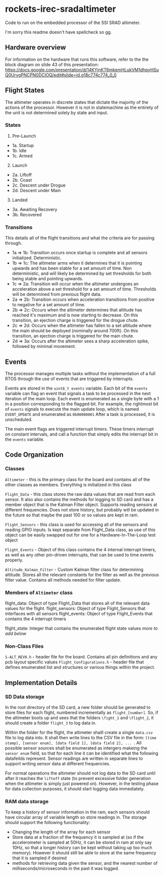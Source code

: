 # rockets-irec-sradaltimeter

Code to run on the embedded processor of the SSI SRAD altimeter.

I'm sorry this readme doesn't have spellcheck so gg.

## Hardware overview
For information on the hardware that runs this software, refer to the the block diagram on slide 43 of this presentation: https://docs.google.com/presentation/d/14KYjnKT6mkemHLukVM1dhpyHSuQ0UrygPNCPN0DClOQ/edit#slide=id.g18c774c774_0_0

## Flight States
The altimeter operates in discrete states that dictate the majority of the actions of the processor. However it is not in statemachine as the entirety of the unit is not determined solely by state and input.

### States
1. Pre-Launch  
 - 1a. Startup  
 - 1b. Idle
 - 1c. Armed
2. Launch
 - 2a. Liftoff
 - 2b. Coast 
 - 2c. Descent under Drogue 
 - 2d. Descent under Main
3. Landed
 - 3a. Awaiting Recovery
 - 3b. Recovered 

### Transitions 

This details all of the flight transitions and what the criteria are for passing through. 
 - 1a => 1b: Transition occurs once startup is complete and all sensors initialized. Deterministic.
 - 1b => 1c: The altimeter arms when it determines that it is pointing upwards and has been stable for a set amount of time. Non deterministic, and will likely be determined by set thresholds for both being stable and pointing upwards.
 - 1c => 2a: Transition will occur when the altimeter undergoes an acceleration above a set threshold for a set amount of time. Thresholds will be determined from previous flight data.
 - 2a => 2b: Transition occurs when acceleration transitions from positive to negative for a set amount of time.
 - 2b => 2c: Occurs when the altimeter determines that altitude has reached it's maximum and is now starting to decrease. On this transition, an ejection charge is triggered for the drogue chute.
 - 2c => 2d: Occurs when the altimeter has fallen to a set altitude where the main should be deployed (nominally around 700ft). On this transition, an ejection charge is triggered for the main chute.
 - 2d => 3a: Occurs after the altimeter sees a sharp acceleration spike, followed by minimal movement.
 

## Events

The processor manages multiple tasks without the implementation of a full RTOS through the use of events that are triggered by interrupts.

Events are stored in the `uint8_t events` variable. Each bit of the `events` variable can flag an event that signals a task to be processed in the next iteration of the main loop. Each event is enumerated as a single byte with a 1 in a position corresponding to the flagged bit. For example, the rightmost bit of `events` signals to execute the main update loop, which is named `EVENT_UPDATE` and enumerated as `0b00000001` After a task is processed, it is unscheduled. 

The main event flags are triggered interrupt timers. These timers interrupt on constant intervals, and call a function that simply edits the interrupt bit in the `events` variable.

## Code Organization

### Classes

`Altimeter` - this is the primary class for the board and contains all of the other classes as members. Everything is initialized in this class

`Flight_Data` - this class stores the raw data values that are read from each sensor. It also also contains the methods for logging to SD card and has a member object that is the Kalman Filter object. Supports reading sensors at different frequencies. Does not store history, but probably will be updated in the future so that maybe the past 100 or so values are kept in ram.


`Flight_Sensors` - this class is used for accessing all of the sensors and reading GPIO inputs. Is kept separate from Flight_Data class, as use of this object can be easily swapped out for one for a Hardware-In-The-Loop test object

`Flight_Events` - Object of this class contains the 4 internal interrupt timers, as well as any other pin-driven interrupts, that can be used to time events properly. 

`Altitude_Kalman_Filter` - Custom Kalman filter class for determining altitude. Stores all the relevant constants for the filter as well as the previous filter value. Contains all methods needed for filter update. 

### Members of `Altimeter` class

flight_data: Object of type Flight_Data that stores all of the relevant data values for the flight. 
flight_sensors: Object of type Flight_Sensors that interfaces with all sensors
flight_events: Object of type Flight_Events that contains the 4 interrupt timers

flight_state: Integer that contains the enumerated flight state values
*more to add below* 


### Non-Class Files

`S-ALT_REV0.h` - header file for the board. Contains all pin definitions and any pcb layout specific values
`Flight_Configurations.h` - header file that defines enumerated list and structures or various things within the project.

## Implementation Details

### SD Data storage

In the root directory of the SD card, a new folder should be generated to store files for each flight, numbered incrementally as `flight_[number]`. So, if the altimeter boots up and sees that the folders `\fight_1` and `\flight_2`, it should create a folder `flight_3` to log data in. 

Within the folder for the flight, the altimeter shalll create a single `data.csv` file to log data into. It shall then write lines to the CSV file in the form: `[time stamp], [sensor enum], [data field 1], [data field 2], ... `. All possible sensor sources shall be enumerated as intergers makeing the `sensor enum` field, so that for each line it can be identified what the following datafeilds represent. Sensor readings are written in separate lines to support writing sensor data at different frequencies.

For normal operations the altimeter should not log data to the SD card until after it reaches the `liftoff` state (to prevent excessive folder generation when the altimeter is simply just powered on). However, in the testing phase for data collection purposes, it should start logging data immediately. 

### RAM data storage

To keep a history of sensor information in the ram, each sensors should have circular array of variable length so store readings in. The storage should support the following functionality:
- Changing the length of the array for each sensor
- Store data at a fraction of the frequency it is sampled at (so if the accelerometer is sampled at 50Hz, it can be stored in ram at only say 10Hz, so that a longer history can be kept without taking up too much memory). However it should still be able to store at the same frequency that it is sampled if desired
- methods for retrieving data given the sensor, and the nearest number of milliseconds/microseconds in the past it was logged.

